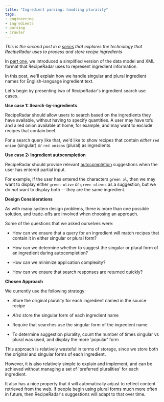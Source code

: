 ```yaml
---
title: "Ingredient parsing: handling plurality"
tags:
- engineering
- ingredients
- parsing
- crawler
---
```


*This is the second post in a [series](/tags/parsing/) that explores the technology that RecipeRadar uses to process and store recipe ingredients*

In [part one](/posts/introduction-to-ingredient-parsing/), we introduced a simplified version of the data model and XML format that RecipeRadar uses to represent ingredient information.

In this post, we'll explain how we handle singular and plural ingredient names for English-language ingredient text.

Let's begin by presenting two of RecipeRadar's ingredient search use cases.

**Use case 1: Search-by-ingredients**

RecipeRadar should allow users to search based on the ingredients they have available, without having to specify quantities.  A user may have tofu and a red onion available at home, for example, and may want to exclude recipes that contain beef.

For a search query like that, we'd like to show recipes that contain _either_ `red onion` (singular) _or_ `red onions` (plural) as ingredients.

**Use case 2: Ingredient autocompletion**

RecipeRadar should provide relevant [autocompletion](https://en.wikipedia.org/wiki/Autocomplete) suggestions when the user has entered partial input.

For example, if the user has entered the characters `green ol`, then we may want to display either `green olive` or `green olives` as a suggestion, but we do _not_ want to display both -- they are the same ingredient.

**Design Considerations**

As with many system design problems, there is more than one possible solution, and [trade-offs](https://en.wikipedia.org/wiki/Trade-off) are involved when choosing an approach.

Some of the questions that we asked ourselves were:

- How can we ensure that a query for an ingredient will match recipes that contain it in either singular or plural form?

- How can we determine whether to suggest the singular or plural form of an ingredient during autocompletion?

- How can we minimize application complexity?

- How can we ensure that search responses are returned quickly?

**Chosen Approach**

We currently use the following strategy:

- Store the original plurality for each ingredient named in the source recipe

- _Also_ store the singular form of each ingredient name

- Require that searches use the singular form of the ingredient name

- To determine suggestion plurality, count the number of times singular vs plural was used, and display the more 'popular' form

This approach is relatively wasteful in terms of storage, since we store both the original and singular forms of each ingredient.

However, it is also relatively simple to explain and implement, and can be achieved without managing a set of 'preferred pluralities' for each ingredient.

It also has a nice property that it will automatically adjust to reflect content retrieved from the web.  If people begin using plural forms much more often in future, then RecipeRadar's suggestions will adapt to that over time.
